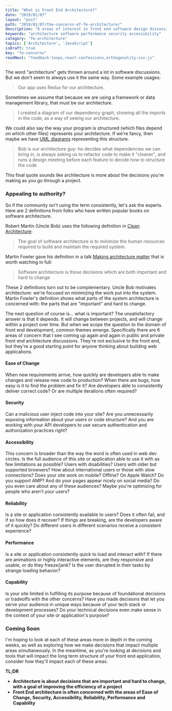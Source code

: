 ```yaml
---
title: "What is Front End Architecture?"
date: "2019/01/07"
layout: "post"
path: "2019/01/07/the-concerns-of-fe-architecture/"
description: "6 areas of interest in front end software design discussions"
keywords: "architecture software performance security accessibility"
category: "fe-architecture"
topics: ['Architecture', 'JavaScript']
isDraft: true
key: "fe-concerns"
readNext: "feedback-loops,react-confessions,orthogonality-css-js"
---
```


The word "architecture" gets thrown around a lot in software discussions.  But we don't seem to always use it the same way.  Some example usages:

> Our app uses Redux for our architecture.

Sometimes we assume that because we are using a framework or data management library, that must be our architecture.

> I created a diagram of our dependency graph, showing all the imports in the code, as a way of seeing our architecture.

We could also say the way your program is structured (which files depend on which other files) represents your architecture.  If we're fancy, then maybe we have [UML diagrams](https://en.wikipedia.org/wiki/Unified_Modeling_Language) representing this structure.

>  Bob is our architecture guy: he decides what dependencies we can bring in, is always asking us to refactor code to make it "cleaner", and runs a design meeting before each feature to decide how to structure the code

This final quote sounds like architecture is more about the decisions you're making as you go through a project.


### Appealing to authority?

So if the community isn't using the term consistently, let's ask the experts.  Here are 2 definitions from folks who have written popular books on software architecture.

Robert Martin (Uncle Bob) uses the following definition in [Clean Architecture](https://amzn.to/2rROcEA):

> The goal of software architecture is to minimize the human resources required to build and maintain the required system.

Martin Fowler gave his definition in a talk [Making architecture matter](https://www.youtube.com/watch?v=DngAZyWMGR0) that is worth watching in full:

> Software architecture is those decisions which are both important and hard to change

These 2 definitions turn out to be complementary.  Uncle Bob motivates architecture: we're focused on minimizing the work put into the system.  Martin Fowler's definition shows what parts of the system architecture is concerned with: the parts that are "important" and hard to change.

The next question of course is... what is important?  The unsatisfactory answer is that it depends.  It will change between projects, and will change within a project over time.  But when we scope the question to the domain of front end development, common themes emerge.  Specifically there are 6 areas of concern that I see coming up again and again in public and private front end architecture discussions.  They're not exclusive to the front end, but they're a good starting point for anyone thinking about building web applications.

#### Ease of Change

When new requirements arrive, how quickly are developers able to make changes and release new code to production?  When there are bugs, how easy is it to find the problem and fix it?  Are developers able to consistently deliver correct code?  Or are multiple iterations often required?

#### Security

Can a malicious user inject code into your site?  Are you unnecessarily exposing information about your users or code structure? And you are working with your API developers to use secure authentication and authorization practices right?

#### Accessibility

This concern is broader than the way the word is often used in web dev circles.  Is the full audience of this site or application able to use it with as few limitations as possible?  Users with disabilities?  Users with older but supported browsers?  How about international users or those with slow connections?  Does your site work on mobile?  Offline?  On Apple Watch?  Do you support AMP? And do your pages appear nicely on social media?  Do you even care about any of these audiences? Maybe you're optimizing for people who aren't your users?

#### Reliability

Is a site or  application consistently available to users?  Does it often fail, and if so how does it recover?  If things are breaking, are the developers aware of it quickly?  Do different users in different scenarios receive a consistent experience?

#### Performance

Is a site or application consistently quick to load and interact with?  If there are animations or highly interactive elements, are they responsive and usable, or do they freeze/jank? Is the user disrupted in their tasks by strange loading behavior?

#### Capability

Is your site limited in fulfilling its purpose because of foundational decisions or tradeoffs with the other concerns?  Have you made decisions that let you serve your audience in unique ways because of your tech stack or development processes?  Do your technical decisions even make sense in the context of your site or application's purpose?


### Coming Soon

I'm hoping to look at each of these areas more in depth in the coming weeks, as well as exploring how we make decisions that impact multiple areas simultaneously.  In the meantime, as you're looking at decisions and tools that will impact the long term structure of your front end application, consider how they'll impact each of these areas.



**TL;DR**

- **Architecture is about decisions that are important and hard to change, with a goal of improving the efficiency of a project**
- **Front End architecture is often concerned with the areas of Ease of Change, Security, Accessibility, Reliability, Performance and Capability**

